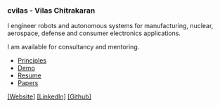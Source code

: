 ### cvilas - Vilas Chitrakaran 

I engineer robots and autonomous systems for manufacturing, nuclear, aerospace, defense and consumer electronics applications.

I am available for consultancy and mentoring.

- [Principles](https://github.com/cvilas/guidance)
- [Demo](https://github.com/cvilas/grape)
- [Resume](https://cvilas.github.io/media/vilas_chitrakaran_resume.pdf)
- [Papers](https://scholar.google.com/citations?user=8p0a4ZsAAAAJ&hl=en)

[[Website]](https://cvilas.github.io) [[LinkedIn]](https://www.linkedin.com/in/vilas-chitrakaran/) [[Github]](https://github.com/cvilas/)
